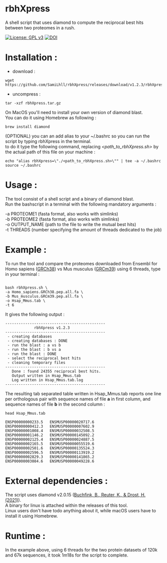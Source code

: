  
 # rbhXpress
  
A shell script that uses diamond to compute the reciprocal best hits between two proteomes in a rush.  

[![License: GPL v3](https://img.shields.io/badge/License-GPLv3-blue.svg)](https://www.gnu.org/licenses/gpl-3.0) [![DOI](https://zenodo.org/badge/DOI/10.5281/zenodo.7324400.svg)](https://doi.org/10.5281/zenodo.7324400)

# Installation :

* download :
```{bash}
wget https://github.com/SamiLhll/rbhXpress/releases/download/v1.2.3/rbhXpress.tar.gz
```
* uncompress :
```{bash}
tar -xzf rbhXpress.tar.gz
```
On MacOS you'll need to install your own version of diamond blast.   
You can do it using Homebrew as following :

```{bash}
brew install diamond
```

(OPTIONAL) you can an add alias to your ~/.bashrc so you can run the script by typing rbhXpress in the terminal.   
to do it type the following command, replacing *<path_to_rbhXpress.sh>* by the actual path of this file on your machine :

```{bash}
echo "alias rbhXpress=\"./<path_to_rbhXpress.sh>\"" | tee -a ~/.bashrc
source ~/.bashrc
```


# Usage : 

The tool consist of a shell script and a binary of diamond blast.   
Run the bashscript in a terminal with the following mandatory arguments :   

-a PROTEOME1 (fasta format, also works with simlinks)   
-b PROTEOME2 (fasta format, also works with simlinks)   
-o OUTPUT_NAME (path to the file to write the mutual best hits)   
-t THREADS (number specifying the amount of threads dedicated to the job)   

# Example : 

To run the tool and compare the proteomes downloaded from Ensembl for Homo sapiens ([GRCh38](https://ftp.ensembl.org/pub/release-108/fasta/homo_sapiens/pep/)) vs Mus musculus ([GRCm39](https://ftp.ensembl.org/pub/release-108/fasta/mus_musculus/pep/)) using 6 threads, type in your terminal :

```{bash}

bash rbhXpress.sh \
-a Homo_sapiens.GRCh38.pep.all.fa \
-b Mus_musculus.GRCm39.pep.all.fa \
-o Hsap_Mmus.tab \
-t 6

```

It gives the following output :   

```{bash}
---------------------------------------------
             rbhXpress v1.2.3
---------------------------------------------
 - creating databases
 - creating databases : DONE
 - run the blast : a vs b
 - run the blast : b vs a
 - run the blast : DONE
 - select the reciprocal best hits
 - cleaning temporary files
---------------------------------------------
   Done : found 24355 reciprocal best hits.
   Output written in Hsap_Mmus.tab
   Log written in Hsap_Mmus.tab.log
---------------------------------------------
```

The resulting tab separated table written in Hsap_Mmus.tab reports one line per orthologous pair with sequence names of file **a** in first column, and sequence names of file **b** in the second column :

```{bash}
head Hsap_Mmus.tab
```

```{bash}
ENSP00000000233.5	ENSMUSP00000020717.6
ENSP00000000412.3	ENSMUSP00000007602.9
ENSP00000001008.4	ENSMUSP00000032508.5
ENSP00000001146.2	ENSMUSP00000145092.2
ENSP00000002125.4	ENSMUSP00000024887.5
ENSP00000002165.5	ENSMUSP00000055519.6
ENSP00000002501.6	ENSMUSP00000135524.3
ENSP00000002596.5	ENSMUSP00000113919.2
ENSP00000002829.3	ENSMUSP00000141865.2
ENSP00000003084.6	ENSMUSP00000049228.6
```


# External dependencies :

The script uses diamond v2.0.15 ([Buchfink, B., Reuter, K., & Drost, H. (2021)](https://doi.org/10.1038/s41592-021-01101-x)).   
A binary for linux is attached within the releases of this tool.   
Linux users don't have todo anything about it, while macOS users have to install it using Homebrew.


# Runtime :

In the example above, using 6 threads for the two protein datasets of 120k and 67k sequences, it took 1m18s for the script to complete.

